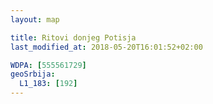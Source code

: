 ```yaml
---
layout: map

title: Ritovi donjeg Potisja
last_modified_at: 2018-05-20T16:01:52+02:00

WDPA: [555561729]
geoSrbija:
  L1_183: [192]
---
```

